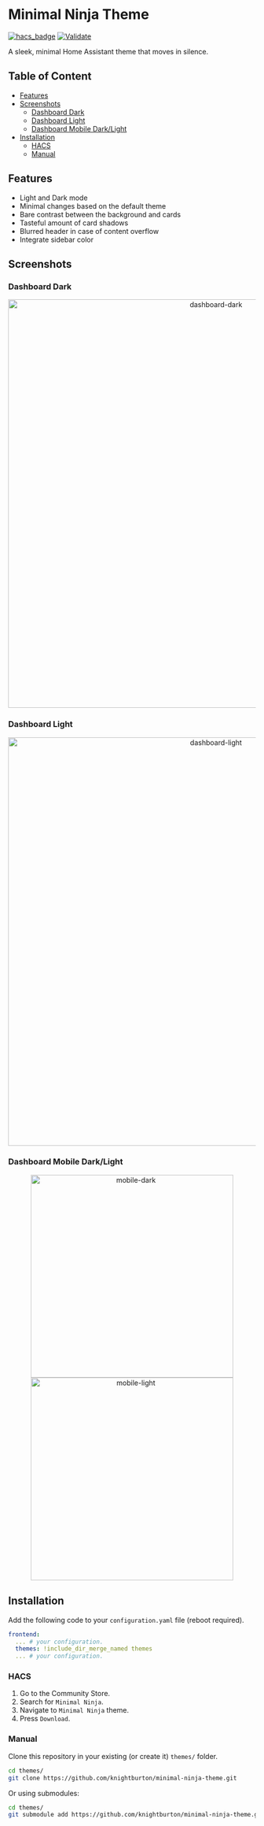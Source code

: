 # Minimal Ninja Theme

[![hacs_badge](https://img.shields.io/badge/HACS-Default-orange.svg)](https://github.com/hacs/integration)
[![Validate](https://github.com/knightburton/minimal-ninja-theme/actions/workflows/validate.yaml/badge.svg)](https://github.com/knightburton/minimal-ninja-theme/actions/workflows/validate.yaml)

A sleek, minimal Home Assistant theme that moves in silence.

## Table of Content

- [Features](#features)
- [Screenshots](#screenshots)
  - [Dashboard Dark](#dashboard-dark)
  - [Dashboard Light](#dashboard-light)
  - [Dashboard Mobile Dark/Light](#dashboard-mobile-darklight)
- [Installation](#installation)
  - [HACS](#hacs)
  - [Manual](#manual)

## Features
- Light and Dark mode
- Minimal changes based on the default theme
- Bare contrast between the background and cards
- Tasteful amount of card shadows
- Blurred header in case of content overflow
- Integrate sidebar color

## Screenshots

### Dashboard Dark

<p align="center">
  <img width="830" alt="dashboard-dark" src="https://github.com/user-attachments/assets/ac067370-823d-46b9-ae72-9593559f23d6" />
</p>

### Dashboard Light

<p align="center">
  <img width="830" alt="dashboard-light" src="https://github.com/user-attachments/assets/c39946d5-368e-4e6c-9aea-c4c143683e62" />
</p>

### Dashboard Mobile Dark/Light

<p align="center">
  <img width="412" alt="mobile-dark" src="https://github.com/user-attachments/assets/c7cc5b74-86ae-4054-86eb-e28f589b044d" />
  <img width="412" alt="mobile-light" src="https://github.com/user-attachments/assets/6fdf7dae-338b-4193-8080-dc1844ded2c7" />
</p>

## Installation

Add the following code to your `configuration.yaml` file (reboot required).

```yaml
frontend:
  ... # your configuration.
  themes: !include_dir_merge_named themes
  ... # your configuration.
```

### HACS

1. Go to the Community Store.
2. Search for `Minimal Ninja`.
3. Navigate to `Minimal Ninja` theme.
4. Press `Download`.

### Manual

Clone this repository in your existing (or create it) `themes/` folder.

```bash
cd themes/
git clone https://github.com/knightburton/minimal-ninja-theme.git
```

Or using submodules:

```bash
cd themes/
git submodule add https://github.com/knightburton/minimal-ninja-theme.git
```
